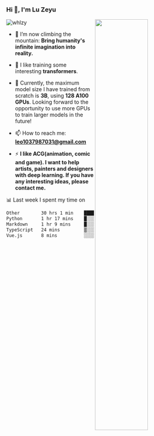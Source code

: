 ### Hi 👋, I'm Lu Zeyu

<img src="https://komarev.com/ghpvc/?username=whlzy&label=Profile%20views&color=0e75b6&style=flat" alt="whlzy" />
<img align="right" width="53%" src="https://github-readme-stats.vercel.app/api?username=whlzy&show_icons=true">

- 🔭 I’m now climbing the mountain: **Bring humanity's infinite imagination into reality.**

- 🌄 I like training some interesting **transformers**.

- 🌠 Currently, the maximum model size I have trained from scratch is **3B**, using **128 A100 GPUs**. Looking forward to the opportunity to use more GPUs to train larger models in the future!

- 📫 How to reach me: **leo1037987031@gmail.com**

- ⚡ **I like ACG(animation, comic and game). I want to help artists, painters and designers with deep learning. If you have any interesting ideas, please contact me.**

📊 Last week I spent my time on

<!--START_SECTION:waka-->

```txt
Other        30 hrs 1 min    ██████████████████████▓░░   90.82 %
Python       1 hr 17 mins    █░░░░░░░░░░░░░░░░░░░░░░░░   03.92 %
Markdown     1 hr 9 mins     █░░░░░░░░░░░░░░░░░░░░░░░░   03.53 %
TypeScript   24 mins         ▒░░░░░░░░░░░░░░░░░░░░░░░░   01.24 %
Vue.js       8 mins          ░░░░░░░░░░░░░░░░░░░░░░░░░   00.41 %
```

<!--END_SECTION:waka-->

